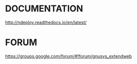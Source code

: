 
# DOCUMENTATION
http://ndeploy.readthedocs.io/en/latest/

# FORUM
https://groups.google.com/forum/#!forum/gnusys_extendweb
